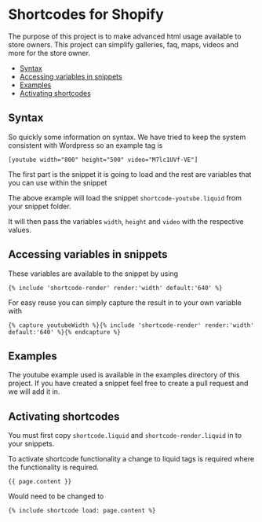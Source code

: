 Shortcodes for Shopify
==================

The purpose of this project is to make advanced html usage available to store owners. This project can simplify galleries, faq, maps, videos and more for the store owner.

 - [Syntax](#syntax)
 - [Accessing variables in snippets](#accessing-variables-in-snippets)
 - [Examples](#examples)
 - [Activating shortcodes](#activating-shortcodes)

## Syntax

So quickly some information on syntax. We have tried to keep the system consistent with Wordpress so an example tag is

    [youtube width="800" height="500" video="M7lc1UVf-VE"]
    
The first part is the snippet it is going to load and the rest are variables that you can use within the snippet

The above example will load the snippet `shortcode-youtube.liquid` from your snippet folder.

It will then pass the variables `width`, `height` and `video` with the respective values.

## Accessing variables in snippets

These variables are available to the snippet by using

    {% include 'shortcode-render' render:'width' default:'640' %}

For easy reuse you can simply capture the result in to your own variable with

    {% capture youtubeWidth %}{% include 'shortcode-render' render:'width' default:'640' %}{% endcapture %}

## Examples

The youtube example used is available in the examples directory of this project. If you have created a snippet feel free to create a pull request and we will add it in.


## Activating shortcodes

You must first copy `shortcode.liquid` and `shortcode-render.liquid` in to your snippets.
    
To activate shortcode functionality a change to liquid tags is required where the functionality is required.

    {{ page.content }}
    
Would need to be changed to 

    {% include shortcode load: page.content %}
